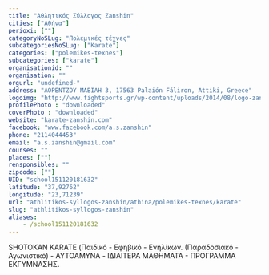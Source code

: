 ```yaml
---
title: "Αθλητικός Σύλλογος Zanshin"
cities: ["Αθήνα"]
perioxi: [""]
categoryNoSLug: "Πολεμικές τέχνες"
subcategoriesNoSLug: ["Karate"]
categories: ["polemikes-texnes"]
subcategories: ["karate"]
organisationid: ""
organisation: ""
orgurl: "undefined-"
address: "ΛΟΡΕΝΤΖΟΥ ΜΑΒΙΛΗ 3, 17563 Palaión Fáliron, Attiki, Greece"
logoimg: "http://www.fightsports.gr/wp-content/uploads/2014/08/logo-zanshin-new.jpg"
profilePhoto : "downloaded"
coverPhoto : "downloaded"
website: "karate-zanshin.com"
facebook: "www.facebook.com/a.s.zanshin"
phone: "2114044453"
email: "a.s.zanshin@gmail.com"
courses: ""
places: [""]
rensponsibles: ""
zipcode: [""]
UID: "school151120181632"
latitude: "37,92762"
longitude: "23,71239"
url: "athlitikos-syllogos-zanshin/athina/polemikes-texnes/karate"
slug: "athlitikos-syllogos-zanshin"
aliases:
    - /school151120181632
---
```



SHOTOKAN KARATE (Παιδικό - Εφηβικό - Ενηλίκων. (Παραδοσιακό - Αγωνιστικό) - AYTOAMYNA - ΙΔΙΑΙΤΕΡΑ ΜΑΘΗΜΑΤΑ - ΠΡΟΓΡΑΜΜΑ ΕΚΓΥΜΝΑΣΗΣ.

